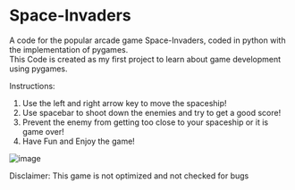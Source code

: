 # Space-Invaders

A code for the popular arcade game Space-Invaders, coded in python with the implementation of pygames.  
This Code is created as my first project to learn about game development using pygames.  

Instructions:  
1. Use the left and right arrow key to move the spaceship!  
2. Use spacebar to shoot down the enemies and try to get a good score!  
3. Prevent the enemy from getting too close to your spaceship or it is game over!  
4. Have Fun and Enjoy the game!  

![image](https://user-images.githubusercontent.com/86009873/147593983-1af8c140-afa4-444e-993b-08543cbf691b.png)

Disclaimer: This game is not optimized and not checked for bugs
